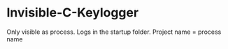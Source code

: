 # Invisible-C-Keylogger
Only visible as process. Logs in the startup folder. Project name = process name
